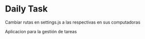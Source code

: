 # Daily Task

Cambiar rutas en settings.js a las respectivas en sus computadoras

Aplicacion para la gestión de tareas